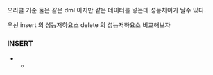 오라클 기준 둘은 같은 dml 이지만 같은 데이터를 넣는데 성능차이가 날수 있다.


우선 insert 의 성능저하요소  delete 의 성능저하요소 비교해보자

### INSERT
* *